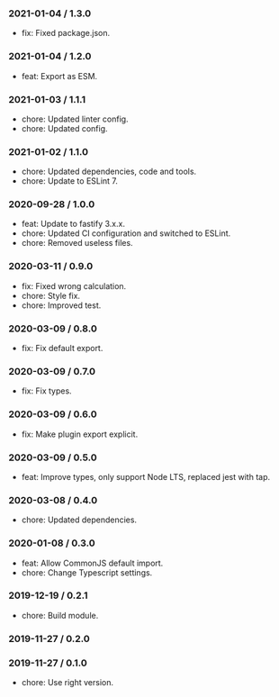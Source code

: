 ### 2021-01-04 / 1.3.0

- fix: Fixed package.json.

### 2021-01-04 / 1.2.0

- feat: Export as ESM.

### 2021-01-03 / 1.1.1

- chore: Updated linter config.
- chore: Updated config.

### 2021-01-02 / 1.1.0

- chore: Updated dependencies, code and tools.
- chore: Update to ESLint 7.

### 2020-09-28 / 1.0.0

- feat: Update to fastify 3.x.x.
- chore: Updated CI configuration and switched to ESLint.
- chore: Removed useless files.

### 2020-03-11 / 0.9.0

- fix: Fixed wrong calculation.
- chore: Style fix.
- chore: Improved test.

### 2020-03-09 / 0.8.0

- fix: Fix default export.

### 2020-03-09 / 0.7.0

- fix: Fix types.

### 2020-03-09 / 0.6.0

- fix: Make plugin export explicit.

### 2020-03-09 / 0.5.0

- feat: Improve types, only support Node LTS, replaced jest with tap.

### 2020-03-08 / 0.4.0

- chore: Updated dependencies.

### 2020-01-08 / 0.3.0

- feat: Allow CommonJS default import.
- chore: Change Typescript settings.

### 2019-12-19 / 0.2.1

- chore: Build module.

### 2019-11-27 / 0.2.0


### 2019-11-27 / 0.1.0

- chore: Use right version.

